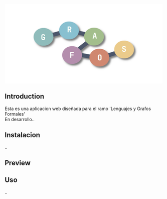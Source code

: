 <img src="img/banner.png" align=center>


## Introduction
Esta es una aplicacion web diseñada para el ramo 'Lenguajes y Grafos Formales'<br>
En desarrollo..

## Instalacion
..

## Preview
<!-- Insert gif -->

## Uso
..

<!-- # To-do
+ hide sidebar button on bottom when hover like atom
+ inspiracion de otros sidebar/ acordeon menu
+ favicon doenst show
+ Section (insertar,operaciones) change color font when open
+ acorden menu open one by default -->
